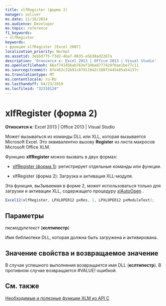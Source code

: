 ```yaml
---
title: xlfRegister (форма 2)
manager: soliver
ms.date: 11/16/2014
ms.audience: Developer
ms.topic: reference
f1_keywords:
- xlfRegister
keywords:
- функция xlfRegister [Excel 2007]
localization_priority: Normal
ms.assetid: 3ebbd775-f3d2-4ba7-8835-a5b38ad2267a
description: 'Относится к: Excel 2013 | Office 2013 | Visual Studio'
ms.openlocfilehash: 66af741456ab763ef346a8777429f0ae1be77c11
ms.sourcegitcommit: 8fe462c32b91c87911942c188f3445e85a54137c
ms.translationtype: MT
ms.contentlocale: ru-RU
ms.lasthandoff: 04/23/2019
ms.locfileid: "32310124"
---
```

# <a name="xlfregister-form-2"></a>xlfRegister (форма 2)

 **Относится к**: Excel 2013 | Office 2013 | Visual Studio 
  
Может вызываться из команды DLL или XLL, которая вызывается Microsoft Excel. Это эквивалентно вызову **Register** из листа макросов Microsoft Office XLM. 
  
Функцию **xlfRegister** можно вызвать в двух формах: 
  
- [xlfRegister (форма 1)](xlfregister-form-1.md): регистрирует отдельные команды или функции.
    
- xlfRegister (форма 2): Загрузка и активация XLL-модуля.
    
Эта функция, выЗываемая в форме 2, может использоваться только для загрузки и активации XLL, содержащего процедуру [xlAutoOpen](xlautoopen.md) . 
  
```cs
Excel12(xlfRegister, LPXLOPER12 pxRes, 1, LPXLOPER12 pxModuleText);
```

## <a name="parameters"></a>Параметры

 _пксмодулетекст_ (**кслтипестр**)
  
Имя библиотеки DLL, которая должна быть загружена и активирована.
  
## <a name="property-valuereturn-value"></a>Значение свойства и возвращаемое значение

В случае успешного выполнения возвращается имя DLL (**кслтипестр**). В противном случае возвращается #VALUE! ошибкой.
  
## <a name="see-also"></a>См. также



[Необходимые и полезные функции XLM из API C](essential-and-useful-c-api-xlm-functions.md)

